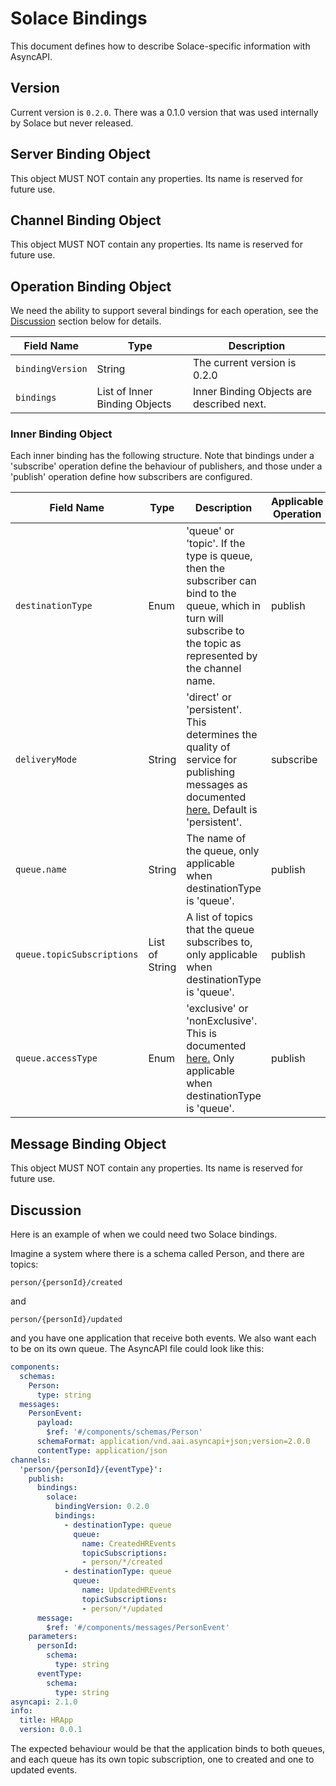 # Solace Bindings

This document defines how to describe Solace-specific information with AsyncAPI.

<a name="version"></a>

## Version

Current version is `0.2.0`. There was a 0.1.0 version that was used internally by Solace but never released.


<a name="server"></a>

## Server Binding Object

This object MUST NOT contain any properties. Its name is reserved for future use.



<a name="channel"></a>

## Channel Binding Object

This object MUST NOT contain any properties. Its name is reserved for future use.



<a name="operation"></a>

## Operation Binding Object

We need the ability to support several bindings for each operation, see the [Discussion](#discussion) section below for details.

Field Name | Type | Description
---|---|---
`bindingVersion`|String|The current version is 0.2.0
`bindings`|List of Inner Binding Objects|Inner Binding Objects are described next.

### Inner Binding Object

Each inner binding has the following structure. Note that bindings under a 'subscribe' operation define the behaviour of publishers, and those under a 'publish' operation define how subscribers are configured.

Field Name | Type | Description | Applicable Operation
---|---|---|---
`destinationType`|Enum|'queue' or 'topic'. If the type is queue, then the subscriber can bind to the queue, which in turn will subscribe to the topic as represented by the channel name.|publish
`deliveryMode`|String|'direct' or 'persistent'. This determines the quality of service for publishing messages as documented [here.](https://docs.solace.com/PubSub-Basics/Core-Concepts-Message-Delivery-Modes.htm) Default is 'persistent'.|subscribe
`queue.name`|String|The name of the queue, only applicable when destinationType is 'queue'.|publish
`queue.topicSubscriptions`|List of String|A list of topics that the queue subscribes to, only applicable when destinationType is 'queue'.|publish
`queue.accessType`|Enum|'exclusive' or 'nonExclusive'. This is documented [here.](https://docs.solace.com/PubSub-Basics/Endpoints.htm) Only applicable when destinationType is 'queue'.|publish


<a name="message"></a>

## Message Binding Object

This object MUST NOT contain any properties. Its name is reserved for future use.



<a name="discussion"></a>

## Discussion ##

Here is an example of when we could need two Solace bindings.

Imagine a system where there is a schema called Person, and there are topics:

`person/{personId}/created`

and

`person/{personId}/updated`

and you have one application that receive both events. We also want each to be on its own queue. The AsyncAPI file could look like this:

```yaml
components:
  schemas:
    Person:
      type: string        
  messages:
    PersonEvent:
      payload:
        $ref: '#/components/schemas/Person'
      schemaFormat: application/vnd.aai.asyncapi+json;version=2.0.0
      contentType: application/json
channels:
  'person/{personId}/{eventType}':
    publish:
      bindings:
        solace:
          bindingVersion: 0.2.0
          bindings:
            - destinationType: queue
              queue:
                name: CreatedHREvents
                topicSubscriptions:
                - person/*/created
            - destinationType: queue
              queue:
                name: UpdatedHREvents
                topicSubscriptions:
                - person/*/updated
      message:
        $ref: '#/components/messages/PersonEvent'
    parameters:
      personId:
        schema:
          type: string
      eventType:
        schema:
          type: string
asyncapi: 2.1.0
info:
  title: HRApp
  version: 0.0.1
```

The expected behaviour would be that the application binds to both queues, and each queue has its own topic subscription, one to created and one to updated events.



